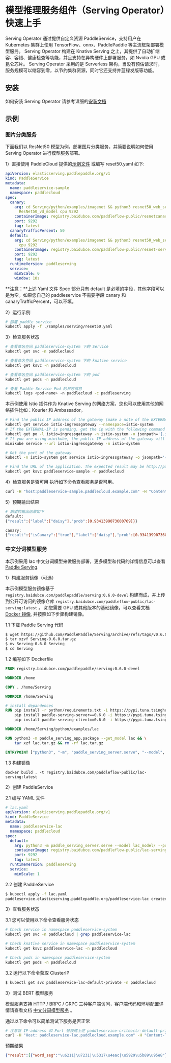 # 模型推理服务组件（Serving Operator）快速上手

Serving Operator 通过提供自定义资源 PaddleService，支持用户在 Kubernetes 集群上使用 TensorFlow、onnx、PaddlePaddle 等主流框架部署模型服务。
Serving Operator 构建在 Knative Serving 之上，其提供了自动扩缩容、容错、健康检查等功能，并且支持在异构硬件上部署服务，如 Nvidia GPU 或 昆仑芯片。 
Serving Operator 采用的是 Serverless 架构，当没有预估请求时，服务规模可以缩容到零，以节约集群资源，同时它还支持并蓝绿发版等功能。

## 安装

如何安装 Serving Operator 请参考详细的[安装文档](./installation.md)

## 示例

### 图片分类服务

下面我们以 ResNet50 模型为例，部署图片分类服务，并简要说明如何使用 Serving Operator 进行模型服务部署。

1）直接使用 PaddleCloud 提供的[示例文件](../../samples/serving/reset50.yaml) 或编写 reset50.yaml 如下:

```yaml
apiVersion: elasticserving.paddlepaddle.org/v1
kind: PaddleService
metadata:
  name: paddleservice-sample
  namespace: paddlecloud
spec:
  canary:
    arg: cd Serving/python/examples/imagenet && python3 resnet50_web_service_canary.py
      ResNet50_vd_model cpu 9292
    containerImage: registry.baidubce.com/paddleflow-public/resnetcanary-serving
    port: 9292
    tag: latest
  canaryTrafficPercent: 50
  default:
    arg: cd Serving/python/examples/imagenet && python3 resnet50_web_service.py ResNet50_vd_model
      cpu 9292
    containerImage: registry.baidubce.com/paddleflow-public/resnet-serving
    port: 9292
    tag: latest
  runtimeVersion: paddleserving
  service:
    minScale: 0
    window: 10s
```

**注意：**上述 Yaml 文件 Spec 部分只有 default 是必填的字段，其他字段可以是为空。如果您自己的 paddleservice 不需要字段 canary 和 canaryTrafficPercent，可以不填。

2）运行示例

```bash
# 部署 paddle service
kubectl apply -f ./samples/serving/reset50.yaml
```

3）检查服务状态

```bash
# 查看命名空间 paddleservice-system 下的 Service
kubectl get svc -n paddlecloud

# 查看命名空间 paddleservice-system 下的 knative service
kubectl get ksvc -n paddlecloud

# 查看命名空间 paddleservice-system 下的 pod
kubectl get pods -n paddlecloud

# 查看 Paddle Service Pod 的日志信息
kubectl logs <pod-name> -n paddlecloud -c paddleserving
```

本示例使用 Istio 插件作为 Knative Serving 的网络方案，您也可以使用其他的网络插件比如：Kourier 和 Ambassador。

```bash
# Find the public IP address of the gateway (make a note of the EXTERNAL-IP field in the output)
kubectl get service istio-ingressgateway --namespace=istio-system
# If the EXTERNAL-IP is pending, get the ip with the following command
kubectl get po -l istio=ingressgateway -n istio-system -o jsonpath='{.items[0].status.hostIP}'
# If you are using minikube, the public IP address of the gateway will be listed once you execute the following command (There will exist four URLs and maybe choose the second one)
minikube service --url istio-ingressgateway -n istio-system

# Get the port of the gateway
kubectl -n istio-system get service istio-ingressgateway -o jsonpath='{.spec.ports[?(@.name=="http2")].nodePort}'

# Find the URL of the application. The expected result may be http://paddleservice-sample.paddleservice-system.example.com
kubectl get ksvc paddleservice-sample -n paddlecloud
```

4）检查服务是否可用
执行如下命令查看服务是否可用。

```bash
curl -H "host:paddleservice-sample.paddlecloud.example.com" -H "Content-Type:application/json" -X POST -d '{"feed":[{"image": "https://paddle-serving.bj.bcebos.com/imagenet-example/daisy.jpg"}], "fetch": ["score"]}' http://<IP-address>:<Port>/image/prediction
```

5）预期输出结果

```bash
# 期望的输出结果如下
default:
{"result":{"label":["daisy"],"prob":[0.9341399073600769]}}

canary:
{"result":{"isCanary":["true"],"label":["daisy"],"prob":[0.9341399073600769]}}
```

### 中文分词模型服务

本示例采用 lac 中文分词模型来做服务部署，更多模型和代码的详情信息可以查看 [Paddle Serving](https://github.com/PaddlePaddle/Serving/blob/develop/python/examples/lac/README_CN.md).

1）构建服务镜像（可选）

本示例模型服务镜像基于 `registry.baidubce.com/paddlepaddle/serving:0.6.0-devel` 构建而成，并上传到公开可访问的镜像仓库 `registry.baidubce.com/paddleflow-public/lac-serving:latest` 。 如您需要 GPU 或其他版本的基础镜像，可以查看文档 [Docker 镜像](https://github.com/PaddlePaddle/Serving/blob/v0.6.0/doc/DOCKER_IMAGES_CN.md), 并按照如下步骤构建镜像。

1.1 下载 Paddle Serving 代码

```bash
$ wget https://github.com/PaddlePaddle/Serving/archive/refs/tags/v0.6.0.tar.gz
$ tar xzvf Serving-0.6.0.tar.gz
$ mv Serving-0.6.0 Serving
$ cd Serving
```

1.2 编写如下 Dockerfile

```dockerfile
FROM registry.baidubce.com/paddlepaddle/serving:0.6.0-devel

WORKDIR /home

COPY . /home/Serving

WORKDIR /home/Serving

# install depandences
RUN pip install -r python/requirements.txt -i https://pypi.tuna.tsinghua.edu.cn/simple && \
    pip install paddle-serving-server==0.6.0 -i https://pypi.tuna.tsinghua.edu.cn/simple && \
    pip install paddle-serving-client==0.6.0 -i https://pypi.tuna.tsinghua.edu.cn/simple

WORKDIR /home/Serving/python/examples/lac

RUN python3 -m paddle_serving_app.package --get_model lac && \
    tar xzf lac.tar.gz && rm -rf lac.tar.gz

ENTRYPOINT ["python3", "-m", "paddle_serving_server.serve", "--model", "lac_model/", "--port", "9292"]
```

1.3 构建镜像

```
docker build . -t registry.baidubce.com/paddleflow-public/lac-serving:latest
```

2）创建 PaddleService

2.1 编写 YAML 文件

```yaml
# lac.yaml
apiVersion: elasticserving.paddlepaddle.org/v1
kind: PaddleService
metadata:
  name: paddleservice-lac
  namespace: paddlecloud
spec:
  default:
    arg: python3 -m paddle_serving_server.serve --model lac_model/ --port 9292
    containerImage: registry.baidubce.com/paddleflow-public/lac-serving
    port: 9292
    tag: latest
  runtimeVersion: paddleserving
  service:
    minScale: 1
```

2.2 创建 PaddleService

```bash
$ kubectl apply -f lac.yaml
paddleservice.elasticserving.paddlepaddle.org/paddleservice-lac created
```

3）查看服务状态

3.1 您可以使用以下命令查看服务状态

```bash
# Check service in namespace paddleservice-system
kubectl get svc -n paddlecloud | grep paddleservice-lac

# Check knative service in namespace paddleservice-system
kubectl get ksvc paddleservice-lac -n paddlecloud

# Check pods in namespace paddleservice-system
kubectl get pods -n paddlecloud
```

3.2 运行以下命令获取 ClusterIP

```bash
$ kubectl get svc paddleservice-lac-default-private -n paddlecloud
```

3）测试 BERT 模型服务

模型服务支持 HTTP / BRPC / GRPC 三种客户端访问，客户端代码和环境配置详情请查看文档 [中文分词模型服务](https://github.com/PaddlePaddle/Serving/blob/develop/python/examples/lac/README_CN.md) 。

通过以下命令可以简单测试下服务是否正常

```bash
# 注意将 IP-address 和 Port 替换成上述 paddleservice-criteoctr-default-private service 的 cluster-ip 和端口。
curl -H "Host: paddleservice-lac.paddlecloud.example.com" -H "Content-Type:application/json" -X POST -d '{"feed":[{"words": "我爱北京天安门"}], "fetch":["word_seg"]}' http://<IP-address>:<Port>/lac/prediction
```

预期结果

```json
{"result":[{"word_seg":"\u6211|\u7231|\u5317\u4eac|\u5929\u5b89\u95e8"}]}
```